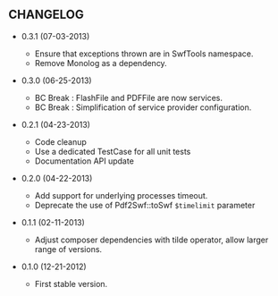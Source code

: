 CHANGELOG
---------

* 0.3.1 (07-03-2013)

  * Ensure that exceptions thrown are in SwfTools namespace.
  * Remove Monolog as a dependency.

* 0.3.0 (06-25-2013)

  * BC Break : FlashFile and PDFFile are now services.
  * BC Break : Simplification of service provider configuration.

* 0.2.1 (04-23-2013)

  * Code cleanup
  * Use a dedicated TestCase for all unit tests
  * Documentation API update

* 0.2.0 (04-22-2013)

  * Add support for underlying processes timeout.
  * Deprecate the use of Pdf2Swf::toSwf `$timelimit` parameter

* 0.1.1 (02-11-2013)

  * Adjust composer dependencies with tilde operator, allow larger range of versions.

* 0.1.0 (12-21-2012)

  * First stable version.
